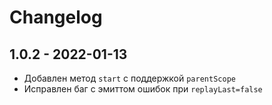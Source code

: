 # Changelog

## 1.0.2 - 2022-01-13

* Добавлен метод `start` с поддержкой `parentScope`
* Исправлен баг с эмиттом ошибок при `replayLast=false`
